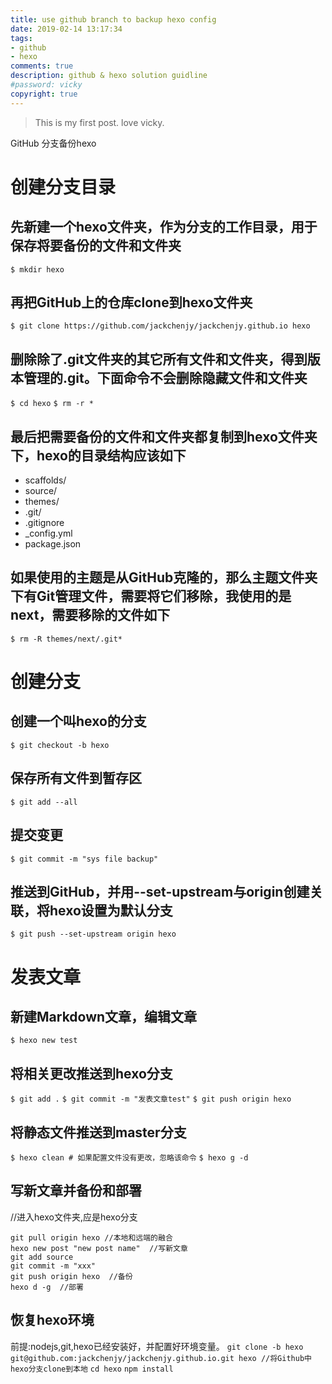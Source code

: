 ```yaml
---
title: use github branch to backup hexo config
date: 2019-02-14 13:17:34
tags:
- github
- hexo
comments: true
description: github & hexo solution guidline
#password: vicky
copyright: true
---
```

>This is my first post.
>love vicky.

GitHub 分支备份hexo

# 创建分支目录

## 先新建一个hexo文件夹，作为分支的工作目录，用于保存将要备份的文件和文件夹
``$ mkdir hexo``

## 再把GitHub上的仓库clone到hexo文件夹
``$ git clone https://github.com/jackchenjy/jackchenjy.github.io hexo``

## 删除除了.git文件夹的其它所有文件和文件夹，得到版本管理的.git。下面命令不会删除隐藏文件和文件夹
``$ cd hexo``
``$ rm -r *``

## 最后把需要备份的文件和文件夹都复制到hexo文件夹下，hexo的目录结构应该如下
+ scaffolds/
+ source/
+ themes/
+ .git/
+ .gitignore
+ _config.yml
+ package.json

## 如果使用的主题是从GitHub克隆的，那么主题文件夹下有Git管理文件，需要将它们移除，我使用的是next，需要移除的文件如下
``$ rm -R themes/next/.git*``

# 创建分支

## 创建一个叫hexo的分支
``$ git checkout -b hexo``

## 保存所有文件到暂存区
``$ git add --all``

## 提交变更
``$ git commit -m "sys file backup"``

## 推送到GitHub，并用--set-upstream与origin创建关联，将hexo设置为默认分支
``$ git push --set-upstream origin hexo``

# 发表文章
## 新建Markdown文章，编辑文章
``$ hexo new test``

## 将相关更改推送到hexo分支
``$ git add .``
``$ git commit -m "发表文章test"``
``$ git push origin hexo``

## 将静态文件推送到master分支
``$ hexo clean # 如果配置文件没有更改，忽略该命令``
``$ hexo g -d``

## 写新文章并备份和部署
//进入hexo文件夹,应是hexo分支
```
git pull origin hexo //本地和远端的融合
hexo new post "new post name"  //写新文章
git add source
git commit -m "xxx"
git push origin hexo  //备份
hexo d -g  //部署
```

## 恢复hexo环境
前提:nodejs,git,hexo已经安装好，并配置好环境变量。
``git clone -b hexo git@github.com:jackchenjy/jackchenjy.github.io.git hexo //将Github中hexo分支clone到本地``
``cd hexo``
``npm install``
